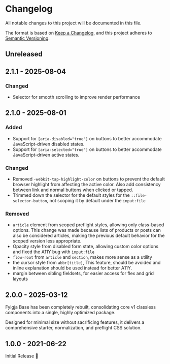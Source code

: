 # Changelog

All notable changes to this project will be documented in this file.

The format is based on [Keep a Changelog](https://keepachangelog.com/en/1.1.0/),
and this project adheres to [Semantic Versioning](https://semver.org/spec/v2.0.0.html).

## Unreleased

## 2.1.1 - 2025-08-04

### Changed

- Selector for smooth scrolling to improve render performance

## 2.1.0 - 2025-08-01

### Added

- Support for `[aria-disabled="true"]` on buttons to better accommodate JavaScript-driven disabled states.
- Support for `[aria-selected="true"]` on buttons to better accommodate JavaScript-driven active states.

### Changed

- Removed `-webkit-tap-highlight-color` on buttons to prevent the default browser highlight from affecting the active color.
  Also add consistency between link and normal buttons when clicked or tapped.
- Trimmed down the selector for the default styles for the `::file-selector-button`, not scoping it by default under the `input:file`

### Removed

- `article` element from scoped preflight styles, allowing only class-based options.
  This change was made because lists of products or posts can also be considered articles,
  making the previous default behavior for the scoped version less appropriate.
- Opacity style from disabled form state, allowing custom color options and fixed the A11Y bug with `input:file`
- `flow-root` from `article` and `section`, makes more sense as a utility
- the cursor style from `abbr[title]`,
  This feature, should be avoided and inline explanation should be used instead for better A11Y.
- margin between sibling fieldsets, for easier access for flex and grid layouts

## 2.0.0 - 2025-03-12

Fylgja Base has been completely rebuilt,
consolidating core v1 classless components into a single,
highly optimized package.

Designed for minimal size without sacrificing features,
it delivers a comprehensive starter, normalization, and preflight CSS solution.

## 1.0.0 - 2021-06-22

Initial Release 🎉
